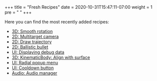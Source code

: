 +++
title = "Fresh Recipes"
date = 2020-10-31T15:47:11-07:00
weight = 1
pre = "<i class='fas fa-newspaper fa-fw'></i> "
+++

Here you can find the most recently added recipes:

* [3D: Smooth rotation](/godot_recipes/3d/rotate_interpolate/)
* [2D: Multitarget camera](/godot_recipes/2d/multi_target_camera/)
* [2D: Draw trajectory](/godot_recipes/2d/2d_draw_trajectory/)
* [2D: Ballistic bullet](/godot_recipes/2d/ballistic_bullet/)
* [UI: Displaying debug data](/godot_recipes/ui/debug_overlay/)
* [3D: KinematicBody: Align with surface](/godot_recipes/3d/3d_align_surface/)
* [UI: Radial popup menu](/godot_recipes/ui/radial_menu/)
* [UI: Cooldown button](/godot_recipes/ui/cooldown_button/)
* [Audio: Audio manager](/godot_recipes/audio/audio_manager/)
